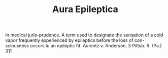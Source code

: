 ---
title: Aura Epileptica
permalink: "/definitions/aura-epileptica.html"
body: In medical jurls-prudence. A term used to designate the sensation of a cold
  vapor frequently experienced by epileptics before the loss of con-sclousness occurs
  lu an epileptic fit. Aurentz v. Anderson, 3 Pittsb. R. (Pa.) 311
published_at: '2018-07-07'
layout: post
---